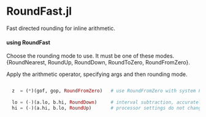 # RoundFast.jl
Fast directed rounding for inline arithmetic.




#### using RoundFast

Choose the rounding mode to use.  It must be one of these modes.   
{RoundNearest, RoundUp, RoundDown, RoundToZero, RoundFromZero}.   

Apply the arithmetic operator, specifying args and then rounding mode.

```julia

  z  = (*)(gof, gop, RoundFromZero)   # use RoundFromZero with system Floats. 
  
  lo = (-)(a.lo, b.hi, RoundDown)     # interval subtraction, accurately rounded
  hi = (-)(a.hi, b.lo, RoundUp)       # processor settings do not change

```

